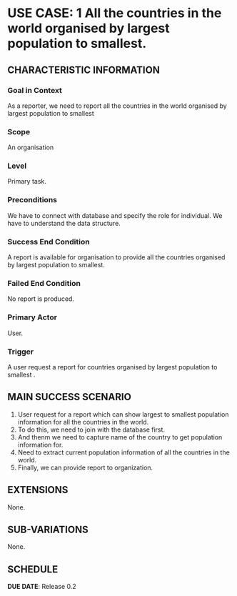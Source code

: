 # USE CASE: 1 All the countries in the world organised by largest population to smallest.

## CHARACTERISTIC INFORMATION

### Goal in Context

As a reporter, we need to report all the countries in the world organised by largest population to smallest

### Scope

An organisation

### Level

Primary task.

### Preconditions

 We have to connect with database and specify the role for individual. We have to understand the data structure. 

### Success End Condition

A report is available for organisation to provide all the countries organised by largest population to smallest.

### Failed End Condition

No report is produced.

### Primary Actor

User.

### Trigger

A user request a report for countries organised by largest population to smallest .

## MAIN SUCCESS SCENARIO

1. User request for a report which can show largest to smallest population information for all the countries in the world.
2. To do this, we need to join with the database first.
3. And thenm  we need to capture name of the country to get population information for.
4. Need to extract current population information of all the countries in the world.
5. Finally, we can provide report to organization.

## EXTENSIONS

None.

## SUB-VARIATIONS

None.

## SCHEDULE

**DUE DATE**: Release 0.2
